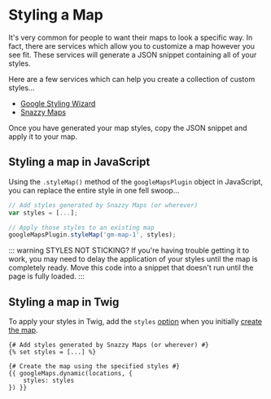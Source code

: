 # Styling a Map

It's very common for people to want their maps to look a specific way. In fact, there are services which allow you to customize a map however you see fit. These services will generate a JSON snippet containing all of your styles.

Here are a few services which can help you create a collection of custom styles...

 - [Google Styling Wizard](https://mapstyle.withgoogle.com)
 - [Snazzy Maps](https://snazzymaps.com/)
 
Once you have generated your map styles, copy the JSON snippet and apply it to your map.

## Styling a map in JavaScript

Using the `.styleMap()` method of the `googleMapsPlugin` object in JavaScript, you can replace the entire style in one fell swoop...

```js
// Add styles generated by Snazzy Maps (or wherever)
var styles = [...];

// Apply those styles to an existing map
googleMapsPlugin.styleMap('gm-map-1', styles);
```

::: warning STYLES NOT STICKING?
If you're having trouble getting it to work, you may need to delay the application of your styles until the map is completely ready. Move this code into a snippet that doesn't run until the page is fully loaded.
:::

## Styling a map in Twig

To apply your styles in Twig, add the `styles` [option](/maps/dynamic/#options) when you initially [create the map](/maps/dynamic/).

```twig
{# Add styles generated by Snazzy Maps (or wherever) #}
{% set styles = [...] %}

{# Create the map using the specified styles #}
{{ googleMaps.dynamic(locations, {
    styles: styles
}) }}
```
